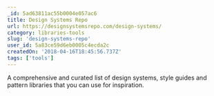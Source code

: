 ```yaml
---
_id: 5ad63811ac55b0004e057ac6
title: Design Systems Repo
url: https://designsystemsrepo.com/design-systems/
category: libraries-tools
slug: 'design-systems-repo'
user_id: 5a83ce59d6eb0005c4ecda2c
createdOn: '2018-04-16T18:45:56.737Z'
tags: ['tools']
---
```


A comprehensive and curated list of design systems, style guides and pattern libraries that you can use for inspiration.



